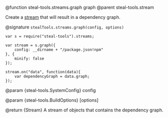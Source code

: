 @function steal-tools.streams.graph graph
@parent steal-tools.stream

Create a [stream](https://nodejs.org/api/stream.html) that will result in a dependency graph.

@signature `stealTools.streams.graph(config, options)`

```
var s = require("steal-tools").streams;

var stream = s.graph({
	config: __dirname + "/package.json!npm"
}, {
	minify: false
});

stream.on("data", function(data){
	var dependencyGraph = data.graph;
});
```

@param {steal-tools.SystemConfig} config

@param {steal-tools.BuildOptions} [options]

@return {Stream<Object>} A stream of objects that contains the dependency graph.
